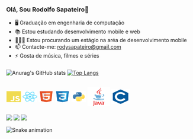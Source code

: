 ### Olá, Sou Rodolfo Sapateiro👋

- 🖥️ Graduação em engenharia de computação
- 📚 Estou estudando desenvolvimento mobile e web
- 🧑🏻‍💻 Estou procurando um estágio na aréa de desenvolvimento mobile
- 📫 Contacte-me: rodysapateiro@gmail.com
- ⚡ Gosta de música, filmes e séries
###
![Anurag's GitHub stats](https://github-readme-stats.vercel.app/api?username=rodysapa&show_icons=true&theme=tokyonight)
[![Top Langs](https://github-readme-stats.vercel.app/api/top-langs/?username=rodysapa&layout=donut&theme=tokyonight)](https://github.com/rodysapa/github-readme-stats)

<div style="display: inline_block"><br>
  <img align="center" alt="Rody-Js" height="30" width="40" src="https://raw.githubusercontent.com/devicons/devicon/master/icons/javascript/javascript-plain.svg">
  <img align="center" alt="Rody-React" height="30" width="40" src="https://raw.githubusercontent.com/devicons/devicon/master/icons/react/react-original.svg">
  <img align="center" alt="Rody-HTML" height="30" width="40" src="https://raw.githubusercontent.com/devicons/devicon/master/icons/html5/html5-original.svg">
  <img align="center" alt="Rody-CSS" height="30" width="40" src="https://raw.githubusercontent.com/devicons/devicon/master/icons/css3/css3-original.svg">
  <img align="center" alt="Rody-Python" height="30" width="40" src="https://raw.githubusercontent.com/devicons/devicon/master/icons/python/python-original.svg">
  <img align="center" alt="Rody-Java" height="50" width="60" src="https://github.com/devicons/devicon/blob/6910f0503efdd315c8f9b858234310c06e04d9c0/icons/java/java-original-wordmark.svg?plain=1">
  <img align="center" alt="Rody-C" height="40" width="50" src="https://github.com/devicons/devicon/blob/master/icons/c/c-plain.svg">
</div>

###
<div> 
  <a href="https://instagram.com/rodolfo.sapateiro" target="_blank"><img src="https://img.shields.io/badge/-Instagram-%23E4405F?style=for-the-badge&logo=instagram&logoColor=white" target="_blank"></a> 
  <a href = "mailto:rodysapateiro@gmail.com"><img src="https://img.shields.io/badge/-Gmail-%23333?style=for-the-badge&logo=gmail&logoColor=white" target="_blank"></a>
  <a href="https://www.linkedin.com/in/rodolfosapateiro/" target="_blank"><img src="https://img.shields.io/badge/-LinkedIn-%230077B5?style=for-the-badge&logo=linkedin&logoColor=white" target="_blank"></a> 
</div>

![Snake animation](https://github.com/rodysapa/rodysapa/blob/output/github-contribution-grid-snake.svg)
